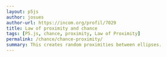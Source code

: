 ```yaml
---  
layout: p5js
author: josues
author-url: https://incom.org/profil/7029
title: Law of proximity and chance
tags: [P5.js, chance, proximity, Law of Proximity]
permalink: /chance/chance-proximity/
summary: This creates random proximities between ellipses.
---  
```

